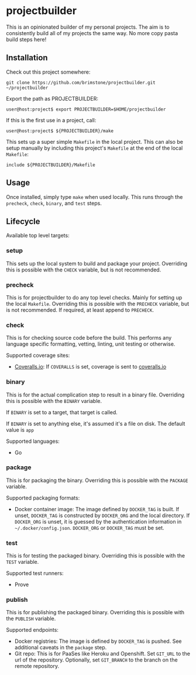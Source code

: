 projectbuilder
==============

This is an opinionated builder of my personal projects. The aim is to
consistently build all of my projects the same way. No more copy pasta build
steps here!

Installation
------------

Check out this project somewhere:

```
git clone https://github.com/brimstone/projectbuilder.git ~/projectbuilder
```

Export the path as PROJECTBUILDER:

```
user@host:project$ export PROJECTBUILDER=$HOME/projectbuilder
```

If this is the first use in a project, call:

```
user@host:project$ ${PROJECTBUILDER}/make
```

This sets up a super simple `Makefile` in the local project. This can also be
setup manually by including this project's `Makefile` at the end of the local
`Makefile`:

```
include ${PROJECTBUILDER}/Makefile
```


Usage
-----

Once installed, simply type `make` when used locally. This runs through the
`precheck`, `check`, `binary`, and `test` steps.

Lifecycle
---------

Available top level targets:

### setup

This sets up the local system to build and package your project. Overriding this
is possible with the `CHECK` variable, but is not recommended.

### precheck

This is for projectbuilder to do any top level checks. Mainly for setting up the
local `Makefile`. Overriding this is possible with the `PRECHECK` variable, but
is not recommended. If required, at least append to `PRECHECK`.

### check

This is for checking source code before the build. This performs any language
specific formatting, vetting, linting, unit testing or otherwise. 

Supported coverage sites:

- [Coveralls.io](https://coveralls.io): If `COVERALLS` is set, coverage is sent
to [coveralls.io](https://coveralls.io)

### binary

This is for the actual complication step to result in a binary file. Overriding
this is possible with the `BINARY` variable.

If `BINARY` is set to a target, that target is called.

If `BINARY` is set to anything else, it's assumed it's a file on disk. The
default value is `app`

Supported languages:

- Go

### package

This is for packaging the binary. Overriding this is possible with the `PACKAGE`
variable.

Supported packaging formats:

- Docker container image: The image defined by `DOCKER_TAG` is built. If unset,
`DOCKER_TAG` is constructed by `DOCKER_ORG` and the local directory. If
`DOCKER_ORG` is unset, it is guessed by the authentication information in
`~/.docker/config.json`. `DOCKER_ORG` or `DOCKER_TAG` must be set.

### test

This is for testing the packaged binary. Overriding this is possible with the
`TEST` variable.

Supported test runners:

- Prove

### publish

This is for publishing the packaged binary. Overriding this is possible with the
`PUBLISH` variable.

Supported endpoints:

- Docker registries: The image is defined by `DOCKER_TAG` is pushed. See
additional caveats in the `package` step.
- Git repo: This is for PaaSes like Heroku and Openshift. Set `GIT_URL` to the
url of the repository. Optionally, set `GIT_BRANCH` to the branch on the remote
repository.
